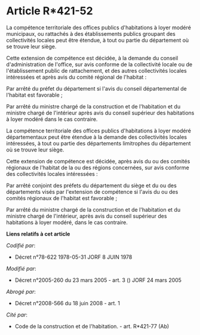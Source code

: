 # Article R*421-52

La compétence territoriale des offices publics d'habitations à loyer modéré municipaux, ou rattachés à des établissements
publics groupant des collectivités locales peut être étendue, à tout ou partie du département où se trouve leur siège.

Cette extension de compétence est décidée, à la demande du conseil d'administration de l'office, sur avis conforme de la
collectivité locale ou de l'établissement public de rattachement, et des autres collectivités locales intéressées et après
avis du comité régional de l'habitat :

Par arrêté du préfet du département si l'avis du conseil départemental de l'habitat est favorable ;

Par arrêté du ministre chargé de la construction et de l'habitation et du ministre chargé de l'intérieur après avis du
conseil supérieur des habitations à loyer modéré dans le cas contraire.

La compétence territoriale des offices publics d'habitations à loyer modéré départementaux peut être étendue à la demande des
collectivités locales intéressées, à tout ou partie des départements limitrophes du département où se trouve leur siège.

Cette extension de compétence est décidée, après avis du ou des comités régionaux de l'habitat de la ou des régions
concernées, sur avis conforme des collectivités locales intéressées :

Par arrêté conjoint des préfets du département du siège et du ou des départements visés par l'extension de compétence si
l'avis du ou des comités régionaux de l'habitat est favorable ;

Par arrêté du ministre chargé de la construction et de l'habitation et du ministre chargé de l'intérieur, après avis du
conseil supérieur des habitations à loyer modéré, dans le cas contraire.

**Liens relatifs à cet article**

_Codifié par_:

  - Décret n°78-622 1978-05-31 JORF 8 JUIN 1978

_Modifié par_:

  - Décret n°2005-260 du 23 mars 2005 - art. 3 () JORF 24 mars 2005

_Abrogé par_:

  - Décret n°2008-566 du 18 juin 2008 - art. 1

_Cité par_:

  - Code de la construction et de l'habitation. - art. R*421-77 (Ab)
